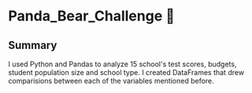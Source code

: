 # Panda_Bear_Challenge 🐼

## Summary
I used Python and Pandas to analyze 15 school's test scores, budgets, student population size and school type. I created DataFrames that drew comparisions between each of the variables mentioned before. 

